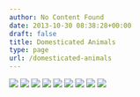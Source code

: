 ```yaml
---
author: No Content Found
date: 2013-10-30 08:38:28+00:00
draft: false
title: Domesticated Animals
type: page
url: /domesticated-animals
---
```


![](20130830-R0000530.jpg)
![](20131007-R0000781.jpg)
![](20131101-R0001014.jpg)
![](20131125-R0001108.jpg)
![](20130722-R0011232.jpg)
![](20130830-R0000544.jpg)
![](20130724-IMG_0312.jpg)
![](20131012-R0000786.jpg)
![](20140108-R0001348.jpg)

